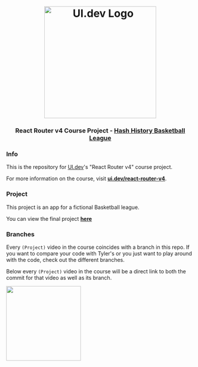<h1 align="center">
  <a href="https://ui.dev">
    <img
      src="https://ui.dev/images/logos/ui.png"
      alt="UI.dev Logo" width="300" />
  </a>
  <br />
</h1>

<h3 align="center">React Router v4 Course Project - <a href="https://basketball-v4.ui.dev/">Hash History Basketball League</a></h3>

### Info

This is the repository for [UI.dev](https://ui.dev)'s "React Router v4" course project.

For more information on the course, visit __[ui.dev/react-router-v4](https://ui.dev/react-router-v4/)__.

### Project

This project is an app for a fictional Basketball league.

You can view the final project __[here](https://basketball-v4.ui.dev/)__

### Branches

Every `(Project)` video in the course coincides with a branch in this repo. If you want to compare your code with Tyler's or you just want to play around with the code, check out the different branches.

Below every `(Project)` video in the course will be a direct link to both the commit for that video as well as its branch.

<img align='center' src='https://user-images.githubusercontent.com/2933430/82761769-26e15180-9dba-11ea-9681-8b453d95c9fd.png' width='200' />
